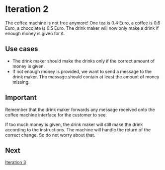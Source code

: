 # Iteration 2

The coffee machine is not free anymore! One tea is 0.4 Euro, a coffee is 0.6 Euro, a chocolate is 0.5 Euro. The drink maker will now only make a drink if enough money is given for it.

## Use cases

- The drink maker should make the drinks only if the correct amount of money is given.
- If not enough money is provided, we want to send a message to the drink maker. The message should contain at least the amount of money missing.

## Important

Remember that the drink maker forwards any message received onto the coffee machine interface for the customer to see.

If too much money is given, the drink maker will still make the drink according to the instructions. The machine will handle the return of the correct change. So do not worry about that.

## Next

[Iteration 3](./Iteration3.md)
